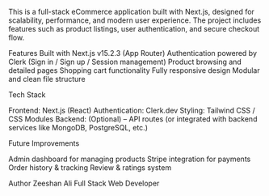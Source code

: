 This is a full-stack eCommerce application built with Next.js, designed for scalability, performance, and modern user experience. The project includes features such as product listings, user authentication, and secure checkout flow.

Features
Built with Next.js  v15.2.3 (App Router)
Authentication powered by Clerk (Sign in / Sign up / Session management)
Product browsing and detailed pages 
Shopping cart functionality
Fully responsive design
Modular and clean file structure

Tech Stack

Frontend: Next.js (React)
Authentication: Clerk.dev
Styling: Tailwind CSS / CSS Modules
Backend: (Optional) – API routes (or integrated with backend services like MongoDB, PostgreSQL, etc.)


Future Improvements

Admin dashboard for managing products
Stripe integration for payments
Order history & tracking
Review & ratings system

Author
Zeeshan Ali
Full Stack Web Developer
